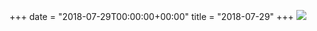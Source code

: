 +++
date = "2018-07-29T00:00:00+00:00"
title = "2018-07-29"
+++
<img class="img-fluid" src="/2018-07-29.jpg" />
